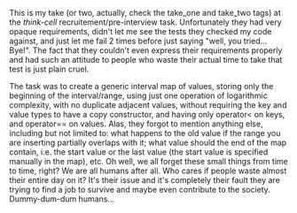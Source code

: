 This is my take (or two, actually, check the take_one and take_two tags) at the _think-cell_ recruitement/pre-interview task. Unfortunately they had very opaque requirements, didn't let me see the tests they checked my code against, and just let me fail 2 times before just saying "well, you tried... Bye!". The fact that they couldn't even express their requirements properly and had such an attitude to people who waste their actual time to take that test is just plain cruel.

The task was to create a generic interval map of values, storing only the beginning of the interval/range, using just one operation of logarithmic complexity, with no duplicate adjacent values, without requiring the key and value types to have a copy constructor, and having only operator< on keys, and operator== on values. Alas, they forgot to mention anything else, including but not limited to: what happens to the old value if the range you are inserting partially overlaps with it; what value should the end of the map contain, i.e. the start value or the last value (the start value is specified manually in the map), etc. Oh well, we all forget these small things from time to time, right? We are all humans after all. Who cares if people waste almost their entire day on it? It's their issue and it's completely their fault they are trying to find a job to survive and maybe even contribute to the society. Dummy-dum-dum humans...
